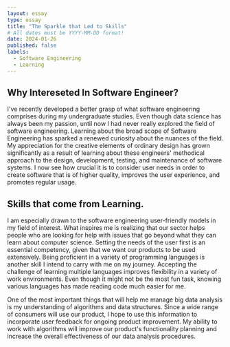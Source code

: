 ```yaml
---
layout: essay
type: essay
title: "The Sparkle that Led to Skills"
# All dates must be YYYY-MM-DD format!
date: 2024-01-26
published: false
labels:
  - Software Engineering
  - Learning
---
```



## Why Intereseted In Software Engineer? 

I've recently developed a better grasp of what software engineering comprises during my undergraduate studies. Even though data science has always been my passion, until now I had never really explored the field of software engineering. Learning about the broad scope of Software Engineering has sparked a renewed curiosity about the nuances of the field. My appreciation for the creative elements of ordinary design has grown significantly as a result of learning about these engineers' methodical approach to the design, development, testing, and maintenance of software systems. I now see how crucial it is to consider user needs in order to create software that is of higher quality, improves the user experience, and promotes regular usage.

## Skills that come from Learning.

I am especially drawn to the software engineering user-friendly models in my field of interest. What inspires me is realizing that our sector helps people who are looking for help with issues that go beyond what they can learn about computer science. Setting the needs of the user first is an essential competency, given that we want our products to be used extensively. Being proficient in a variety of programming languages is another skill I intend to carry with me on my journey. Accepting the challenge of learning multiple languages improves flexibility in a variety of work environments. Even though it might not be the most fun task, knowing various languages has made reading code much easier for me.

One of the most important things that will help me manage big data analysis is my understanding of algorithms and data structures. Since a wide range of consumers will use our product, I hope to use this information to incorporate user feedback for ongoing product improvement. My ability to work with algorithms will improve our product's functionality planning and increase the overall effectiveness of our data analysis procedures.

